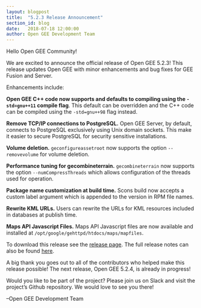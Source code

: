 ```yaml
---
layout: blogpost
title:  "5.2.3 Release Announcement"
section_id: blog
date:   2018-07-18 12:00:00
author: Open GEE Development Team
---
```


Hello Open GEE Community!
 
We are excited to announce the official release of Open GEE 5.2.3!  This release updates Open GEE with minor enhancements and bug fixes for GEE Fusion and Server.
 
Enhancements include:

**Open GEE C++ code now supports and defaults to compiling using the <code>-std=gnu++11</code> compile flag**. This default can be overridden and the C++ code can be compiled using the <code>-std=gnu++98</code> flag instead.

**Remove TCP/IP connections to PostgreSQL.** Open GEE Server, by default, connects to PostgreSQL exclusively using Unix domain sockets. This make it easier to secure PostgreSQL for security sensitive installations.

**Volume deletion.** <code>geconfigureassetroot</code> now supports the option <code>--removevolume</code> for volume deletion.

**Performance tuning for gecombineterrain.** <code>gecombineterrain</code> now supports the option <code>--numCompressThreads</code> which allows configuration of the threads used for operation. 

**Package name customization at build time.** Scons build now accepts a custom label argument which is appended to the version in RPM file names.

**Rewrite KML URLs.** Users can rewrite the URLs for KML resources included in databases at publish time.

**Maps API Javascript Files.** Maps API Javascript files are now available and installed at <code>/opt/google/gehttpd/htdocs/maps/mapfiles</code>.


To download this release see the [release page](https://github.com/google/earthenterprise/releases/tag/5.2.3-4.final). The full release notes can also be found [here](http://www.opengee.org/geedocs/answer/7160003.html).
 
A big thank you goes out to all of the contributors who helped make this release possible! The next release, Open GEE 5.2.4, is already in progress!
 
Would you like to be part of the project? Please join us on Slack and visit the project’s Github repository. We would love to see you there!
 
–Open GEE Development Team

